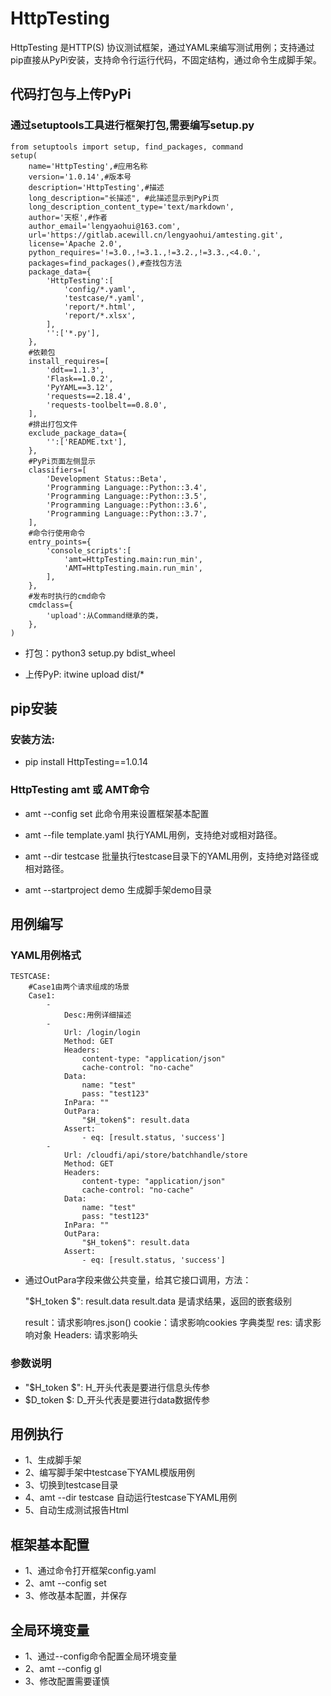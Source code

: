 ﻿# HttpTesting

HttpTesting 是HTTP(S) 协议测试框架，通过YAML来编写测试用例；支持通过pip直接从PyPi安装，支持命令行运行代码，不固定结构，通过命令生成脚手架。

  

## 代码打包与上传PyPi

  

### 通过setuptools工具进行框架打包,需要编写setup.py
	from setuptools import setup, find_packages, command
	setup(
		name='HttpTesting',#应用名称
		version='1.0.14',#版本号
		description='HttpTesting',#描述
		long_description="长描述", #此描述显示到PyPi页
		long_description_content_type='text/markdown',
		author='天枢',#作者
		author_email='lengyaohui@163.com',
		url='https://gitlab.acewill.cn/lengyaohui/amtesting.git',
		license='Apache 2.0',
		python_requires='!=3.0.,!=3.1.,!=3.2.,!=3.3.,<4.0.',
		packages=find_packages(),#查找包方法
		package_data={
			'HttpTesting':[
				'config/*.yaml',
				'testcase/*.yaml',
				'report/*.html',
				'report/*.xlsx',
			],
			'':['*.py'],
		},	
		#依赖包
		install_requires=[
			'ddt==1.1.3',
			'Flask==1.0.2',
			'PyYAML==3.12',
			'requests==2.18.4',
			'requests-toolbelt==0.8.0',
		],
		#排出打包文件
		exclude_package_data={
			'':['README.txt'],
		},
		#PyPi页面左侧显示
		classifiers=[
			'Development Status::Beta',
			'Programming Language::Python::3.4',
			'Programming Language::Python::3.5',
			'Programming Language::Python::3.6',
			'Programming Language::Python::3.7',
		],
		#命令行使用命令
		entry_points={
			'console_scripts':[
				'amt=HttpTesting.main:run_min',
				'AMT=HttpTesting.main.run_min',
			],
		},
		#发布时执行的cmd命令
		cmdclass={
			'upload':从Command继承的类，
		},
	)
  

- 打包：python3 setup.py bdist_wheel

  

- 上传PyP: itwine upload dist/*

  
  

## pip安装

  

### 安装方法:

  

- pip install HttpTesting==1.0.14

  

### HttpTesting amt 或 AMT命令

  

- amt --config set 此命令用来设置框架基本配置

- amt --file template.yaml 执行YAML用例，支持绝对或相对路径。

- amt --dir testcase 批量执行testcase目录下的YAML用例，支持绝对路径或相对路径。

- amt --startproject demo 生成脚手架demo目录

  
  
  

## 用例编写

### YAML用例格式  

    TESTCASE:
	    #Case1由两个请求组成的场景
        Case1:
	        -
	            Desc:用例详细描述
	        -
	            Url: /login/login
	            Method: GET
	            Headers:
	                content-type: "application/json"
	                cache-control: "no-cache"
	            Data:
	                name: "test"
	                pass: "test123"
	            InPara: ""
	            OutPara: 
	                "$H_token$": result.data
	            Assert:
	                - eq: [result.status, 'success']
	        -
	            Url: /cloudfi/api/store/batchhandle/store
	            Method: GET
	            Headers:
	                content-type: "application/json"
	                cache-control: "no-cache"
	            Data:
	                name: "test"
	                pass: "test123"
	            InPara: ""
	            OutPara: 
	                "$H_token$": result.data
	            Assert:
	                - eq: [result.status, 'success']

- 通过OutPara字段来做公共变量，给其它接口调用，方法：

  "$H_token $": result.data
  result.data 是请求结果，返回的嵌套级别
  
  result：请求影响res.json()
  cookie：请求影响cookies 字典类型
  res:  请求影响对象
  Headers: 请求影响头
 
### 参数说明
- "$H_token $": H_开头代表是要进行信息头传参
- $D_token $: D_开头代表是要进行data数据传参

## 用例执行
- 1、生成脚手架
- 2、编写脚手架中testcase下YAML模版用例
- 3、切换到testcase目录
- 4、amt --dir testcase 自动运行testcase下YAML用例
- 5、自动生成测试报告Html

##  框架基本配置
- 1、通过命令打开框架config.yaml
- 2、amt --config set
- 3、修改基本配置，并保存

## 全局环境变量
- 1、通过--config命令配置全局环境变量
- 2、amt --config gl
- 3、修改配置需要谨慎